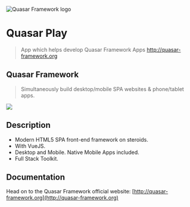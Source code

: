 ![Quasar Framework logo](http://quasar-framework.org/images/quasar-logo.png)

# Quasar Play

> App which helps develop Quasar Framework Apps http://quasar-framework.org

## Quasar Framework
> Simultaneously build desktop/mobile SPA websites & phone/tablet apps.

<a href="https://badge.fury.io/js/quasar-framework"><img src="https://badge.fury.io/js/quasar-framework.svg"></a>

## Description

* Modern HTML5 SPA front-end framework on steroids.
* With VueJS.
* Desktop and Mobile. Native Mobile Apps included.
* Full Stack Toolkit.

## Documentation

Head on to the Quasar Framework official website: [http://quasar-framework.org](http://quasar-framework.org)
